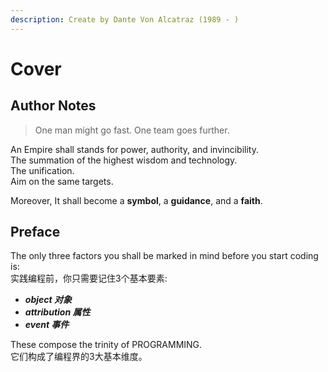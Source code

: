 ```yaml
---
description: Create by Dante Von Alcatraz (1989 - )
---
```


# Cover

## Author Notes

> One man might go fast. One team goes further.

An Empire shall stands for power, authority, and invincibility.   
The summation of the highest wisdom and technology.   
The unification.   
Aim on the same targets. 

Moreover, It shall become a **symbol**, a **guidance**, and a **faith**.

## Preface

The only three factors you shall be marked in mind before you start coding is:  
实践编程前，你只需要记住3个基本要素:

* _**object 对象**_
* _**attribution 属性**_
* _**event 事件**_

These compose the trinity of PROGRAMMING.  
它们构成了编程界的3大基本维度。




